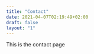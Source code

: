 ```yaml
---
title: "Contact"
date: 2021-04-07T02:19:49+02:00
draft: false
layout: "1"
---
```


This is the contact page